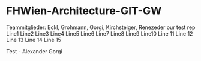 # FHWien-Architecture-GIT-GW
Teammitglieder: Eckl, Grohmann, Gorgi, Kirchsteiger, Renezeder
our test rep
Line1
Line2
Line3
Line4
Line5
Line6
Line7
Line8
Line9
Line10
Line 11
Line 12
Line 13
Line 14
Line 15

Test - Alexander Gorgi

